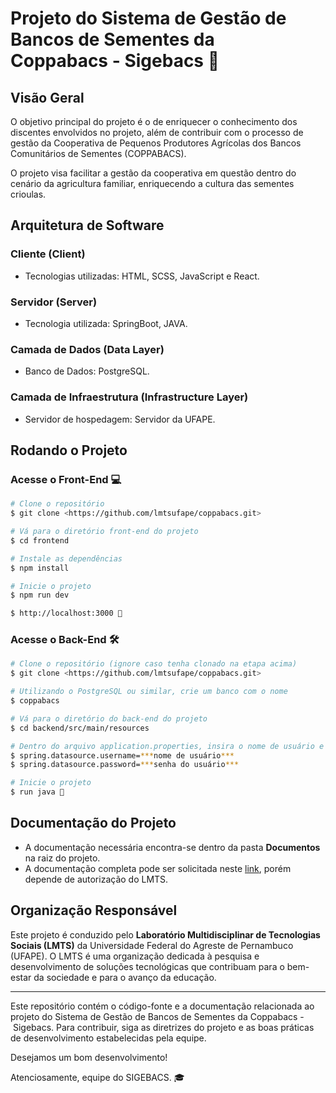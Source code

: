 <!DOCTYPE html>
<html>
<head>
    <meta charset="UTF-8">
</head>
<body>

<h1>Projeto do Sistema de Gestão de Bancos de Sementes da  Coppabacs - Sigebacs 🌿</h1>

<h2>Visão Geral</h2>

<p>O objetivo principal do projeto é o de enriquecer o conhecimento dos discentes envolvidos no projeto, 
  além de contribuir com o processo de gestão da Cooperativa de Pequenos Produtores Agrícolas dos Bancos Comunitários de Sementes (COPPABACS).</p>

<p>O projeto visa facilitar a gestão da cooperativa em questão dentro do cenário da agricultura familiar, enriquecendo a cultura das sementes crioulas.</p>

<h2>Arquitetura de Software</h2>

<h3>Cliente (Client)</h3>

<ul>
    <li>Tecnologias utilizadas: HTML, SCSS, JavaScript e React.</li>
</ul>

<h3>Servidor (Server)</h3>

<ul>
    <li>Tecnologia utilizada: SpringBoot, JAVA.</li>
</ul>

<h3>Camada de Dados (Data Layer)</h3>

<ul>
    <li>Banco de Dados: PostgreSQL.</li>
</ul>

<h3>Camada de Infraestrutura (Infrastructure Layer)</h3>

<ul>
    <li>Servidor de hospedagem: Servidor da UFAPE.</li>
</ul>

<h2>Rodando o Projeto</h2>

### Acesse o Front-End 💻
```bash
# Clone o repositório
$ git clone <https://github.com/lmtsufape/coppabacs.git>

# Vá para o diretório front-end do projeto
$ cd frontend

# Instale as dependências
$ npm install

# Inicie o projeto
$ npm run dev

$ http://localhost:3000 🎉
```

### Acesse o Back-End 🛠
```bash
# Clone o repositório (ignore caso tenha clonado na etapa acima)
$ git clone <https://github.com/lmtsufape/coppabacs.git>

# Utilizando o PostgreSQL ou similar, crie um banco com o nome
$ coppabacs

# Vá para o diretório do back-end do projeto
$ cd backend/src/main/resources

# Dentro do arquivo application.properties, insira o nome de usuário e a senha do PostgreSQL
$ spring.datasource.username=***nome de usuário***
$ spring.datasource.password=***senha do usuário***

# Inicie o projeto
$ run java 🎉
```

<h2>Documentação do Projeto</h2>
<ul>
  <li>A documentação necessária encontra-se dentro da pasta <strong>Documentos</strong> na raiz do projeto.</li>
  <li>A documentação completa pode ser solicitada neste <a href="https://drive.google.com/drive/u/0/folders/1O1hZ_vMKLN4vw_b9eUzvYjqYcMXWDA1V">link</a>, porém depende de autorização do LMTS. </li>
</ul>

<h2>Organização Responsável</h2>

<p>Este projeto é conduzido pelo <strong>Laboratório Multidisciplinar de Tecnologias Sociais (LMTS)</strong> da Universidade Federal do 
  Agreste de Pernambuco (UFAPE). O LMTS é uma organização dedicada à pesquisa e desenvolvimento de soluções tecnológicas que contribuam para o 
  bem-estar da sociedade e para o avanço da educação.</p>

<hr>

<p>Este repositório contém o código-fonte e a documentação relacionada ao projeto do Sistema de Gestão de Bancos de Sementes da  Coppabacs - Sigebacs. 
  Para contribuir, siga as diretrizes do projeto e as boas práticas de desenvolvimento estabelecidas pela equipe.</p>
<p>Desejamos um bom desenvolvimento!</p>
<p>Atenciosamente, equipe do SIGEBACS. 🎓 </p>

</body>
</html>

